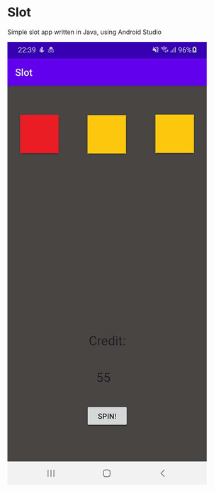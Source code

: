 # Slot
Simple slot app written in Java, using Android Studio

![alt text](https://github.com/vukdz/Slot/blob/main/Screenshot.jpg)
